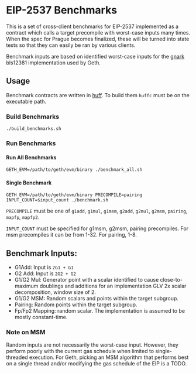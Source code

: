 # EIP-2537 Benchmarks

This is a set of cross-client benchmarks for EIP-2537 implemented as a contract which calls a target precompile with worst-case inputs many times.  When the spec for Prague becomes finalized, these will be turned into state tests so that they can easily be ran by various clients.

Benchmark inputs are based on identified worst-case inputs for the [gnark](https://github.com/Consensys/gnark-crypto/tree/master/ecc/bls12-381) bls12381 implementation used by Geth.

## Usage

Benchmark contracts are written in [huff](https://github.com/huff-language/huff-rs).  To build them `huffc` must be on the executable path.

### Build Benchmarks
`./build_benchmarks.sh`

### Run Benchmarks
#### Run All Benchmarks
`GETH_EVM=/path/to/geth/evm/binary ./benchmark_all.sh`

#### Single Benchmark
`GETH_EVM=/path/to/geth/evm/binary PRECOMPILE=pairing INPUT_COUNT=$input_count ./benchmark.sh`

`PRECOMPILE` must be one of `g1add`, `g1mul`, `g1msm`, `g2add`, `g2mul`, `g2msm`, `pairing`, `mapfp`, `mapfp2`.

`INPUT_COUNT` must be specified for g1msm, g2msm, pairing precompiles.  For msm precompiles it can be from 1-32.  For pairing, 1-8.

## Benchmark Inputs:
* G1Add: Input is `2G1 + G1`
* G2 Add: Input is `2G2 + G2`
* G1/G2 Mul: Generator point with a scalar identified to cause close-to-maximum doublings and additions for an implementation GLV 2x scalar decomposition, window size of 2.
* G1/G2 MSM: Random scalars and points within the target subgroup.
* Pairing: Random points within the target subgroup.
* Fp/Fp2 Mapping: random scalar.  The implementation is assumed to be mostly constant-time.

### Note on MSM
Random inputs are not necessarily the worst-case input. However, they perform poorly with the current gas schedule when limited to single-threaded execution.  For Geth, picking an MSM algorithm that performs best on a single thread and/or modifying the gas schedule of the EIP is a TODO.
